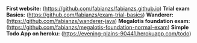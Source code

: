 **First website:** (https://github.com/fabianzs/fabianzs.github.io)
**Trial exam Basics:** (https://github.com/fabianzs/exam-trial-basics)
**Wanderer:** (https://github.com/fabianzs/wanderer-java)
**Megalotis foundation exam:** (https://github.com/fabianzs/megalotis-foundation-normal-exam)
**Simple Todo App on heroku:** (https://evening-plains-90441.herokuapp.com/todo)